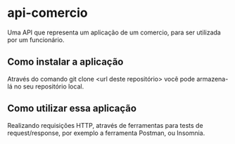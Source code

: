 # api-comercio
Uma API que representa um aplicação de um comercio, para ser utilizada por um funcionário.

## Como instalar a aplicação
Através do comando git clone <url deste repositório> você pode armazena-lá no seu repositório local.

## Como utilizar essa aplicação
Realizando requisições HTTP, através de ferramentas para tests de request/response, por exemplo a ferramenta Postman, ou Insomnia.
